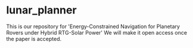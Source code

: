 # lunar_planner

This is our repository for 'Energy-Constrained Navigation for Planetary Rovers under Hybrid RTG-Solar Power' We will make it open access once the paper is accepted.
